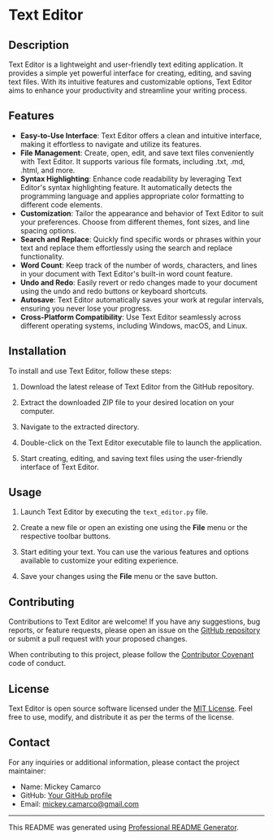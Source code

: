 # Text Editor

## Description

Text Editor is a lightweight and user-friendly text editing application. It provides a simple yet powerful interface for creating, editing, and saving text files. With its intuitive features and customizable options, Text Editor aims to enhance your productivity and streamline your writing process.

## Features

- **Easy-to-Use Interface**: Text Editor offers a clean and intuitive interface, making it effortless to navigate and utilize its features.
- **File Management**: Create, open, edit, and save text files conveniently with Text Editor. It supports various file formats, including .txt, .md, .html, and more.
- **Syntax Highlighting**: Enhance code readability by leveraging Text Editor's syntax highlighting feature. It automatically detects the programming language and applies appropriate color formatting to different code elements.
- **Customization**: Tailor the appearance and behavior of Text Editor to suit your preferences. Choose from different themes, font sizes, and line spacing options.
- **Search and Replace**: Quickly find specific words or phrases within your text and replace them effortlessly using the search and replace functionality.
- **Word Count**: Keep track of the number of words, characters, and lines in your document with Text Editor's built-in word count feature.
- **Undo and Redo**: Easily revert or redo changes made to your document using the undo and redo buttons or keyboard shortcuts.
- **Autosave**: Text Editor automatically saves your work at regular intervals, ensuring you never lose your progress.
- **Cross-Platform Compatibility**: Use Text Editor seamlessly across different operating systems, including Windows, macOS, and Linux.

## Installation

To install and use Text Editor, follow these steps:

1. Download the latest release of Text Editor from the GitHub repository.

2. Extract the downloaded ZIP file to your desired location on your computer.

3. Navigate to the extracted directory.

4. Double-click on the Text Editor executable file to launch the application.

5. Start creating, editing, and saving text files using the user-friendly interface of Text Editor.

## Usage

1. Launch Text Editor by executing the `text_editor.py` file.

2. Create a new file or open an existing one using the **File** menu or the respective toolbar buttons.

3. Start editing your text. You can use the various features and options available to customize your editing experience.

4. Save your changes using the **File** menu or the save button.

## Contributing

Contributions to Text Editor are welcome! If you have any suggestions, bug reports, or feature requests, please open an issue on the [GitHub repository](https://github.com/mcamarco/Text_Editor/issues) or submit a pull request with your proposed changes.

When contributing to this project, please follow the [Contributor Covenant](https://www.contributor-covenant.org/version/2/0/code_of_conduct/) code of conduct.

## License

Text Editor is open source software licensed under the [MIT License](https://opensource.org/licenses/MIT). Feel free to use, modify, and distribute it as per the terms of the license.

## Contact

For any inquiries or additional information, please contact the project maintainer:

- Name: Mickey Camarco
- GitHub: [Your GitHub profile](https://github.com/your-profile)
- Email: mickey.camarco@gmail.com

---

This README was generated using [Professional README Generator](https://github.com/mcamarco/Professional_README_Generator).
